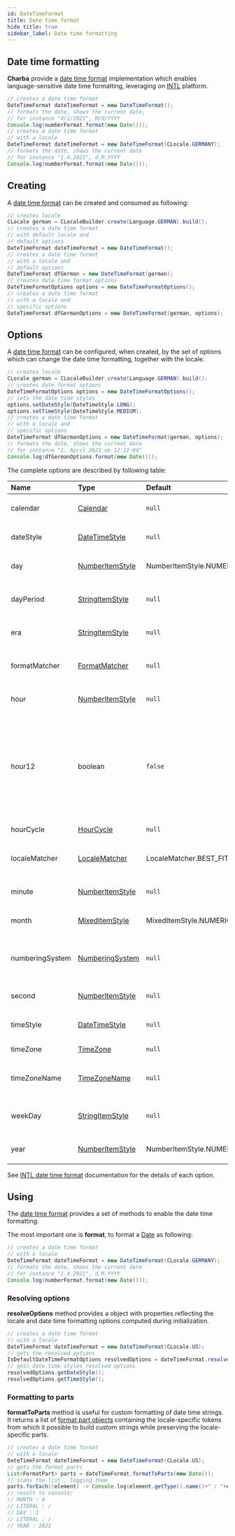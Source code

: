 ```yaml
---
id: DateTimeFormat
title: Date time format
hide_title: true
sidebar_label: Date time formatting
---
```

## Date time formatting

**Charba** provide a [date time format](http://www.pepstock.org/Charba/4.0/org/pepstock/charba/client/intl/DateTimeFormat.html) implementation which enables language-sensitive date time formatting, leveraging on [INTL](https://developer.mozilla.org/en-US/docs/Web/JavaScript/Reference/Global_Objects/Intl/DateTimeFormat) platform.

```java
// creates a date time format
DateTimeFormat dateTimeFormat = new DateTimeFormat();
// formats the date, shows the current date, 
// for instance "4/1/2021", M/d/YYYY
Console.log(numberFormat.format(new Date()));
// creates a date time format 
// with a locale
DateTimeFormat dateTimeFormat = new DateTimeFormat(CLocale.GERMANY);
// formats the date, shows the current date 
// for instance "1.4.2021", d.M.YYYY
Console.log(numberFormat.format(new Date()));
```

## Creating

A [date time format](http://www.pepstock.org/Charba/4.0/org/pepstock/charba/client/intl/DateTimeFormat.html) can be created and consumed as following: 

```java
// creates locale
CLocale german = CLocaleBuilder.create(Language.GERMAN).build();
// creates a date time format
// with default locale and
// default options
DateTimeFormat dateTimeFormat = new DateTimeFormat();
// creates a date time format
// with a locale and
// default options
DateTimeFormat dfGerman = new DateTimeFormat(german);
// creates date time format options
DateTimeFormatOptions options = new DateTimeFormatOptions();
// creates a date time format
// with a locale and
// specific options
DateTimeFormat dfGermanOptions = new DateTimeFormat(german, options);
```

## Options

A [date time format](http://www.pepstock.org/Charba/4.0/org/pepstock/charba/client/intl/DateTimeFormat.html) can be configured, when created, by the set of options which can change the date time formatting, together with the locale.

```java
// creates locale
CLocale german = CLocaleBuilder.create(Language.GERMAN).build();
// creates date format options
DateTimeFormatOptions options = new DateTimeFormatOptions();
// sets the date time styles
options.setDateStyle(DateTimeStyle.LONG);
options.setTimeStyle(DateTimeStyle.MEDIUM);
// creates a date time format
// with a locale and
// specific options
DateTimeFormat dfGermanOptions = new DateTimeFormat(german, options);
// formats the date, shows the current date 
// for instance "1. April 2021 um 12:12:04"
Console.log(dfGermanOptions.format(new Date()));
```

The complete options are described by following table:

| Name | Type | Default | Description
| :- | :- | :- | :-
| calendar | [Calendar](http://www.pepstock.org/Charba/4.0/org/pepstock/charba/client/intl/enums/Calendar.html) | `null` | The calendar to use for formatting.
| dateStyle | [DateTimeStyle](http://www.pepstock.org/Charba/4.0/org/pepstock/charba/client/intl/enums/DateTimeStyle.html) | `null` | The date style to use when formatting.
| day | [NumberItemStyle](http://www.pepstock.org/Charba/4.0/org/pepstock/charba/client/intl/enums/NumberItemStyle.html) | NumberItemStyle.NUMERIC | The representation of the day.
| dayPeriod | [StringItemStyle](http://www.pepstock.org/Charba/4.0/org/pepstock/charba/client/intl/enums/StringItemStyle.html) | `null` | The way day periods should be expressed.
| era | [StringItemStyle](http://www.pepstock.org/Charba/4.0/org/pepstock/charba/client/intl/enums/StringItemStyle.html) | `null` | The representation of the era.
| formatMatcher | [FormatMatcher](http://www.pepstock.org/Charba/4.0/org/pepstock/charba/client/intl/enums/FormatMatcher.html) | `null` | The format matching algorithm to use. 
| hour | [NumberItemStyle](http://www.pepstock.org/Charba/4.0/org/pepstock/charba/client/intl/enums/NumberItemStyle.html) | `null` | The representation of the hour. 
| hour12 | boolean | `false` | Whether to use 12-hour time (as opposed to 24-hour time).<br/> This option overrides the `hourCycle` option in case both are present.
| hourCycle | [HourCycle](http://www.pepstock.org/Charba/4.0/org/pepstock/charba/client/intl/enums/HourCycle.html) | `null` | The hour cycle to use.
| localeMatcher | [LocaleMatcher](http://www.pepstock.org/Charba/4.0/org/pepstock/charba/client/intl/enums/LocaleMatcher.html) | LocaleMatcher.BEST_FIT | The locale matching algorithm to use.
| minute | [NumberItemStyle](http://www.pepstock.org/Charba/4.0/org/pepstock/charba/client/intl/enums/NumberItemStyle.html) | `null` | The representation of the minute. 
| month | [MixedItemStyle](http://www.pepstock.org/Charba/4.0/org/pepstock/charba/client/intl/enums/MixedItemStyle.html) | MixedItemStyle.NUMERIC | The representation of the month.
| numberingSystem | [NumberingSystem](http://www.pepstock.org/Charba/4.0/org/pepstock/charba/client/intl/enums/NumberingSystem.html) | `null` | The numbering system to use for date time formatting. 
| second | [NumberItemStyle](http://www.pepstock.org/Charba/4.0/org/pepstock/charba/client/intl/enums/NumberItemStyle.html) | `null` | The representation of the second. 
| timeStyle | [DateTimeStyle](http://www.pepstock.org/Charba/4.0/org/pepstock/charba/client/intl/enums/DateTimeStyle.html) | `null` | The time style to use when formatting.
| timeZone | [TimeZone](http://www.pepstock.org/Charba/4.0/org/pepstock/charba/client/intl/enums/TimeZone.html) | `null` | The time zone to use.
| timeZoneName | [TimeZoneName](http://www.pepstock.org/Charba/4.0/org/pepstock/charba/client/intl/enums/TimeZoneName.html) | `null` | The representation of the time zone name. 
| weekDay | [StringItemStyle](http://www.pepstock.org/Charba/4.0/org/pepstock/charba/client/intl/enums/StringItemStyle.html) | `null` | The representation of the weekday.
| year | [NumberItemStyle](http://www.pepstock.org/Charba/4.0/org/pepstock/charba/client/intl/enums/NumberItemStyle.html) | NumberItemStyle.NUMERIC | The representation of the year.

See [INTL date time format](https://developer.mozilla.org/en-US/docs/Web/JavaScript/Reference/Global_Objects/Intl/DateTimeFormat/DateTimeFormat#parameters) documentation for the details of each option.

## Using

The [date time format](http://www.pepstock.org/Charba/4.0/org/pepstock/charba/client/intl/DateTimeFormat.html) provides a set of methods to enable the date time formatting.

The most important one is **format**, to format a [Date](https://docs.oracle.com/javase/8/docs/api/java/util/Date.html) as following:

```java
// creates a date time format 
// with a locale
DateTimeFormat dateTimeFormat = new DateTimeFormat(CLocale.GERMANY);
// formats the date, shows the current date 
// for instance "1.4.2021", d.M.YYYY
Console.log(numberFormat.format(new Date()));
```

### Resolving options

**resolveOptions** method provides a object with properties reflecting the locale and date time formatting options computed during initialization.

```java
// creates a date time format 
// with a locale
DateTimeFormat dateTimeFormat = new DateTimeFormat(CLocale.US);
// gets the resolved options
IsDefaultDateTimeFormatOptions resolvedOptions = dateTimeFormat.resolveOptions();
// gets date time styles resolved options
resolvedOptions.getDateStyle();
resolvedOptions.getTimeStyle();
```

### Formatting to parts

**formatToParts** method is useful for custom formatting of date time strings. It returns a list of [format part objects](http://www.pepstock.org/Charba/4.0/org/pepstock/charba/client/intl/FormatPart.html) containing the locale-specific tokens from which it possible to build custom strings while preserving the locale-specific parts.

```java
// creates a date time format 
// with a locale
DateTimeFormat dateTimeFormat = new DateTimeFormat(CLocale.US);
// gets the format parts
List<FormatPart> parts = dateTimeFormat.formatToParts(new Date());
// scans the list , logging them
parts.forEach((element) -> Console.log(element.getType().name()+" : "+element.getValue()));
// result to console:
// MONTH : 4
// LITERAL : /
// DAY : 1
// LITERAL : /
// YEAR : 2021
```
